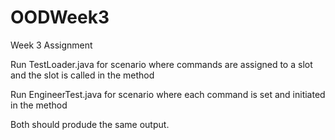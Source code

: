 # OODWeek3
Week 3 Assignment

Run TestLoader.java for scenario where commands are assigned to a slot and the slot is called in the method

Run EngineerTest.java for scenario where each command is set and initiated in the method

Both should produde the same output.  
